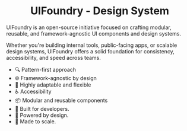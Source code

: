 <div align="center">
  <h1>UIFoundry - Design System</h1>
</div>

<p>UIFoundry is an open-source initiative focused on crafting modular, reusable, and framework-agnostic UI components and design systems.</p>

Whether you're building internal tools, public-facing apps, or scalable design systems, UIFoundry offers a solid foundation for consistency, accessibility, and speed across teams.

<ul>
  <li>🔍 Pattern-first approach</li>
  <li>🌐 Framework-agnostic by design</li>
  <li>🔄 Highly adaptable and flexible</li>
  <li>♿ Accessibility</li>
  <li>📦 Modular and reusable components</li>  <li>🔧 Built for developers.</li>
  <li>🎨 Powered by design.</li>
  <li>🚀 Made to scale.</li>
</ul>
